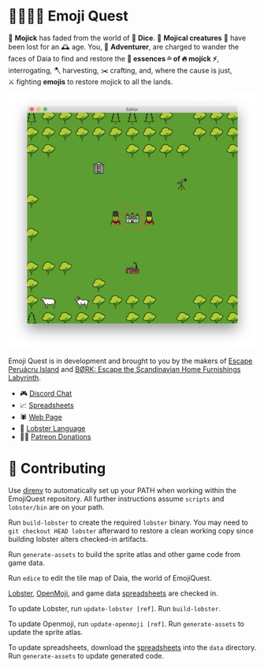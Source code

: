 
# 🧙‍♀️🧝‍♂️ Emoji Quest

🌈 **Mojick** has faded from the world of 🎲 **Dice**.
🐉 **Mojical creatures** 🦄 have been lost for an 🕰 age.
You, 😬 **Adventurer**, are charged to wander the faces of Daia to find and
restore the **💨&nbsp;essences&nbsp;💦 of 🔥&nbsp;mojick&nbsp;⚡️**,
interrogating, 🪓&nbsp;harvesting, ✂️&nbsp;crafting, and, where the cause is
just, ⚔️&nbsp;fighting **emojis** to restore mojick to all the lands.

![Editor Preview](editor.png)

Emoji Quest is in development and brought to you by the makers of [Escape
Peruácru Island][peruacru] and [BØRK: Escape the Scandinavian Home Furnishings
Labyrinth][bork].

* 🎮 [Discord Chat][discord]
* 📈 [Spreadsheets][spreadsheets]
* 🕷 [Web Page][web]
* 🦞 [Lobster Language][lobster]
* 🧛‍♂️ [Patreon Donations][patreon]

# 🚧 Contributing

Use [direnv](https://direnv.net/) to automatically set up your PATH when
working within the EmojiQuest repository.
All further instructions assume `scripts` and `lobster/bin` are on your path.

Run `build-lobster` to create the required `lobster` binary.
You may need to `git checkout HEAD lobster` afterward to restore a clean
working copy since building lobster alters checked-in artifacts.

Run `generate-assets` to build the sprite atlas and other game code from game
data.

Run `edice` to edit the tile map of Daia, the world of EmojiQuest.

[Lobster][lobster], [OpenMoji][openmoji], and game data [spreadsheets] are
checked in.

To update Lobster, run `update-lobster [ref]`.
Run `build-lobster`.

To update Openmoji, run `update-openmoji [ref]`.
Run `generate-assets` to update the sprite atlas.

To update spreadsheets, download the [spreadsheets] into the `data` directory.
Run `generate-assets` to update generated code.

  [peruacru]: https://peruacru.then.land
  [bork]: http://børk.com
  [discord]: https://discordapp.com/channels/692076552514699426/692076553017884723
  [spreadsheets]: https://docs.google.com/spreadsheets/d/1U8JJM-g7Br0ePrjH7kg7tJ3N2eb0Mab2y5GDiJo1Tx8/edit#gid=97282066
  [web]: https://github.com/borkshop/emojiquest.app
  [lobster]: http://strlen.com/lobster/
  [patreon]: https://www.patreon.com/kriskowal
  [openmoji]: https://openmoji.org
